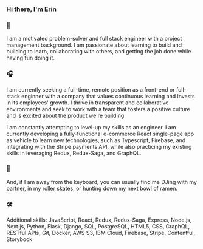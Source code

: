 ### Hi there, I'm Erin

### 🚀
I am a motivated problem-solver and full stack engineer with a project management background. I am passionate about learning to build and building to learn, collaborating with others, and getting the job done while having fun doing it.

### 🎧
I am currently seeking a full-time, remote position as a front-end or full-stack enginner with a company that values continuous learning and invests in its employees' growth. I thrive in transparent and collaborative environments and seek to work with a team that fosters a positive culture and is excited about the product we're building.


I am constantly attempting to level-up my skills as an engineer. I am currently developing a fully-functional e-commerce React single-page app as vehicle to learn new technologies, such as Typescript, Firebase, and integrating with the Stripe payments API, while also practicing my existing skills in leveraging Redux, Redux-Saga, and GraphQL.

### 🍜
And, if I am away from the keyboard, you can usually find me DJing with my partner, in my roller skates, or hunting down my next bowl of ramen. 

### 🛠
Additional skills: JavaScript, React, Redux, Redux-Saga, Express, Node.js, Next.js, Python, Flask, Django, SQL, PostgreSQL, HTML5, CSS, GraphQL, RESTful APIs, Git, Docker, AWS S3, IBM Cloud, Firebase, Stripe, Contentful, Storybook